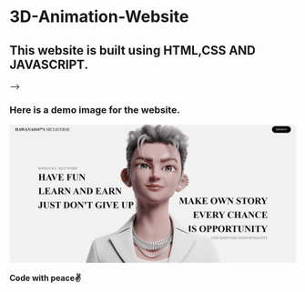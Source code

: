 # 3D-Animation-Website
<h2>This website is built using HTML,CSS AND JAVASCRIPT.</h2>
-->
  
<h3> Here is a demo image for the website. </h3>
<img src="https://github.com/tamanghawana09/3D-Animation-Website/blob/main/image.png">

<b>Code with peace✌️</b>
